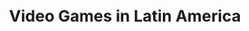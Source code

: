 ---
layout: default
category: session
id: video-games-in-latin-america
title: Video Games in Latin America
permalink: /schedule#video-games-in-latin-america

day: Saturday
time: 4&colon;30pm - 5&colon;45pm
timeorder: 9
room: Main Space
---